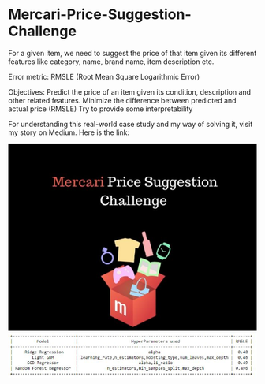 # Mercari-Price-Suggestion-Challenge
For a given item, we need to suggest the price of that item given its different features like category, name, brand name, item description etc.

Error metric: RMSLE (Root Mean Square Logarithmic Error)


Objectives:
Predict the price of an item given its condition, description and other related features.
Minimize the difference between predicted and actual price (RMSLE)
Try to provide some interpretability

For understanding this real-world case study and my way of solving it, visit my story on Medium. 
Here is the link:


![Mercari Logo](https://github.com/oin156/Mercari-Price-Suggestion-Challenge/blob/master/mercari.JPG)
![Results Logo](https://github.com/oin156/Mercari-Price-Suggestion-Challenge/blob/master/64.JPG)

